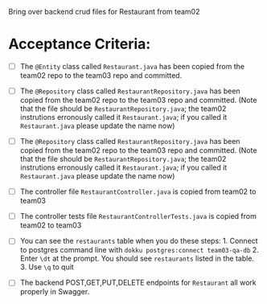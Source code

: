 Bring over backend crud files for Restaurant from team02

# Acceptance Criteria:

- [ ] The `@Entity` class called `Restaurant.java` has been copied from the team02 repo to the team03 repo and committed.
- [ ] The `@Repository` class called `RestaurantRepository.java` has been copied from the team02 repo to the team03 repo and committed.  (Note that the file should be `RestaurantRepository.java`; the team02 instrutions erronously called it `Restaurant.java`; if you called it `Restaurant.java` please update the name now)
- [ ] The `@Repository` class called `RestaurantRepository.java` has been copied from the team02 repo to the team03 repo and committed.  (Note that the file should be `RestaurantRepository.java`; the team02 instrutions erronously called it `Restaurant.java`; if you called it `Restaurant.java` please update the name now)
- [ ] The controller file `RestaurantController.java` is copied from team02 to team03
- [ ] The controller tests file `RestaurantControllerTests.java` is copied from team02 to team03

- [ ] You can see the `restaurants` table when you do these steps:
      1. Connect to postgres command line with 
         ```
         dokku postgres:connect team03-qa-db
         ```
      2. Enter `\dt` at the prompt. You should see
         `restaurants` listed in the table.
      3. Use `\q` to quit

- [ ] The backend POST,GET,PUT,DELETE endpoints for `Restaurant` all work properly in Swagger.